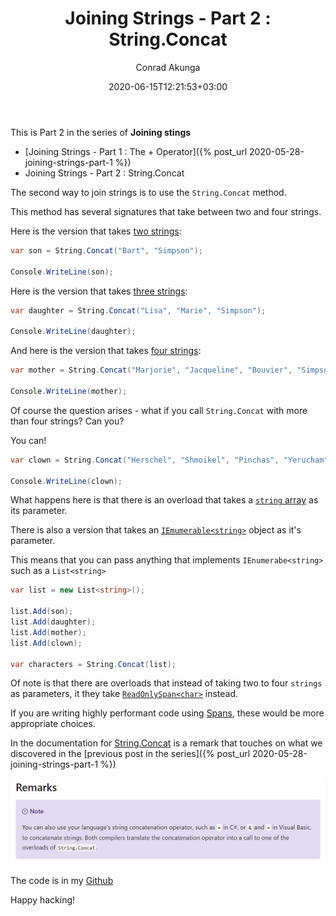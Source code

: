 ﻿---
title: "Joining Strings - Part 2 : String.Concat"
date: 2020-06-15T12:21:53+03:00
author: Conrad Akunga
layout: post
categories:
  - .NET
  - Under The Hood
---

This is Part 2 in the series of **Joining stings**

* [Joining Strings - Part 1 : The + Operator]({% post_url 2020-05-28-joining-strings-part-1 %})
* Joining Strings - Part 2 : String.Concat

The second way to join strings is to use the `String.Concat` method.

This method has several signatures that take between two and four strings.

Here is the version that takes [two strings](https://docs.microsoft.com/en-us/dotnet/api/system.string.concat?view=netcore-3.1#System_String_Concat_System_String_System_String_):

```csharp
var son = String.Concat("Bart", "Simpson");

Console.WriteLine(son);
```

Here is the version that takes [three strings](https://docs.microsoft.com/en-us/dotnet/api/system.string.concat?view=netcore-3.1#System_String_Concat_System_String_System_String_System_String_):

```csharp
var daughter = String.Concat("Lisa", "Marie", "Simpson");

Console.WriteLine(daughter);
```

And here is the version that takes [four strings](https://docs.microsoft.com/en-us/dotnet/api/system.string.concat?view=netcore-3.1#System_String_Concat_System_String_System_String_System_String_System_String_):

```csharp
var mother = String.Concat("Marjorie", "Jacqueline", "Bouvier", "Simpson");

Console.WriteLine(mother);
```

Of course the question arises - what if you call `String.Concat` with more than four strings? Can you?

You can!

```csharp
var clown = String.Concat("Herschel", "Shmoikel", "Pinchas", "Yerucham", "Krustofsky");

Console.WriteLine(clown);
```

What happens here is that there is an overload that takes a [`string` array](https://docs.microsoft.com/en-us/dotnet/api/system.string.concat?view=netcore-3.1#System_String_Concat_System_String___) as its parameter.

There is also a version that takes an [`IEmumerable<string>`](https://docs.microsoft.com/en-us/dotnet/api/system.string.concat?view=netcore-3.1#System_String_Concat_System_Collections_Generic_IEnumerable_System_String__) object as it's parameter.

This means that you can pass anything that implements `IEnumerabe<string>` such as a `List<string>`

```csharp
var list = new List<string>();

list.Add(son);
list.Add(daughter);
list.Add(mother);
list.Add(clown);

var characters = String.Concat(list);
```

Of note is that there are overloads that instead of taking two to four `strings` as parameters, it they take [`ReadOnlySpan<char>`](https://docs.microsoft.com/en-us/dotnet/api/system.readonlyspan-1?view=netcore-3.1) instead.

If you are writing highly performant code using [Spans](https://docs.microsoft.com/en-us/dotnet/api/system.span-1?view=netcore-3.1), these would be more appropriate choices.

In the documentation for [String.Concat](https://docs.microsoft.com/en-us/dotnet/api/system.string.concat?view=netcore-3.1) is a remark that touches on what we discovered in the [previous post in the series]({% post_url 2020-05-28-joining-strings-part-1 %})

![](../images/2020/06/Remarks.png)

The code is in my [Github](https://github.com/conradakunga/BlogCode/tree/master/15%20Jun%202020%20-%20Joining%20Strings%20-%20Part%202)

Happy hacking!